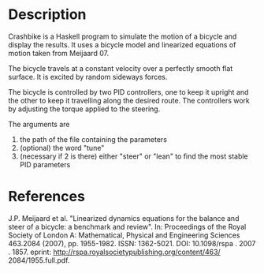 # Description

Crashbike is a Haskell program to simulate the motion of a bicycle and display the results.  It uses a bicycle model and linearized equations of motion taken from Meijaard 07. 

The bicycle travels at a constant velocity over a perfectly smooth flat surface.  It is excited by random sideways forces.

The bicycle is controlled by two PID controllers, one to keep it upright and the other to keep it travelling along the desired route.  The controllers work by adjusting the torque applied to the steering.

The arguments are
1) the path of the file containing the parameters
2) (optional) the word "tune" 
3) (necessary if 2 is there) either "steer" or "lean" to find the most stable PID parameters

# References

J.P. Meijaard et al. "Linearized dynamics equations
for the balance and steer of a bicycle: a benchmark
and review". In: Proceedings of the Royal Society of
London A: Mathematical, Physical and Engineering
Sciences 463.2084 (2007), pp. 1955-1982. ISSN:
1362-5021. DOI: 10.1098/rspa . 2007 . 1857. eprint:
http://rspa.royalsocietypublishing.org/content/463/
2084/1955.full.pdf. 
